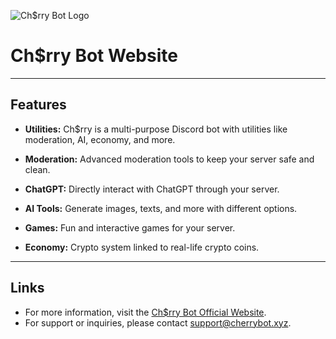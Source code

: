 
![Ch$rry Bot Logo](https://cdn.discordapp.com/app-icons/775604826448592927/abf5192ec4fb13ae82986820d4731a42.webp?size=128)
# Ch$rry Bot Website

---
## Features
- **Utilities:** Ch$rry is a multi-purpose Discord bot with utilities like moderation, AI, economy, and more.

- **Moderation:** Advanced moderation tools to keep your server safe and clean.

- **ChatGPT:** Directly interact with ChatGPT through your server.

- **AI Tools:** Generate images, texts, and more with different options.

- **Games:** Fun and interactive games for your server.

- **Economy:** Crypto system linked to real-life crypto coins.
---
## Links
- For more information, visit the [Ch$rry Bot Official Website](https://cherrybot.xyz).
- For support or inquiries, please contact [support@cherrybot.xyz](mailto:support@cherrybot.xyz).